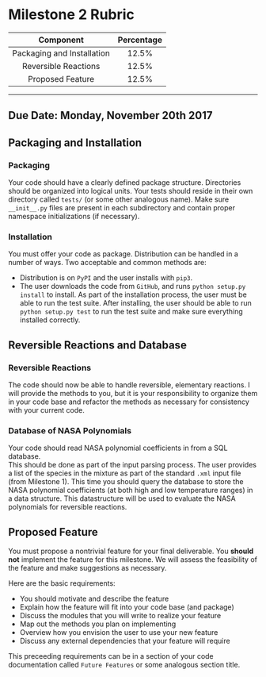 # Milestone 2 Rubric

| Component                   | Percentage |
| :-------------------------: | :--------: |
| Packaging and Installation  | 12.5%      |
| Reversible Reactions        | 12.5%      | 
| Proposed Feature            | 12.5%      |

---

## Due Date:  Monday, November 20th 2017

## Packaging and Installation

### Packaging
Your code should have a clearly defined package structure. 
Directories should be organized into logical units.  Your tests 
should reside in their own directory called `tests/` (or some 
other analogous name).  Make sure `__init__.py` files are present 
in each subdirectory and contain proper namespace initializations 
(if necessary).

### Installation
You must offer your code as package.  Distribution can be handled 
in a number of ways.  Two acceptable and common methods are: 
* Distribution is on `PyPI` and the user installs with `pip3`.
* The user downloads the code from `GitHub`, and runs 
  `python setup.py install` to install.
As part of the installation process, the user must be able to 
run the test suite.  After installing, the user should be able 
to run `python setup.py test` to run the test suite and make sure 
everything installed correctly.

## Reversible Reactions and Database

### Reversible Reactions
The code should now be able to handle reversible, elementary reactions. 
I will provide the methods to you, but it is your responsibility to 
organize them in your code base and refactor the methods as necessary 
for consistency with your current code.

### Database of NASA Polynomials
Your code should read NASA polynomial coefficients in from a SQL database.  
This should be done as part of the input parsing process.  The user provides 
a list of the species in the mixture as part of the standard `.xml` input file 
(from Milestone 1).  This time you should query the database to store the 
NASA polynomial coefficients (at both high and low temperature ranges) in a 
data structure.  This datastructure will be used to evaluate the NASA polynomials 
for reversible reactions.

## Proposed Feature
You must propose a nontrivial feature for your final deliverable.  You **should not** 
implement the feature for this milestone.  We will assess the feasibility of the feature 
and make suggestions as necessary.

Here are the basic requirements:
* You should motivate and describe the feature
* Explain how the feature will fit into your code base (and package)
* Discuss the modules that you will write to realize your feature 
* Map out the methods you plan on implementing 
* Overview how you envision the user to use your new feature
* Discuss any external dependencies that your feature will require

This preceeding requirements can be in a section of your code documentation called 
`Future Features` or some analogous section title.
